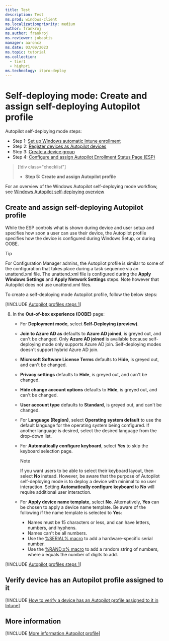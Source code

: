 ```yaml
---
title: Test
description: Test
ms.prod: windows-client
ms.localizationpriority: medium
author: frankroj
ms.author: frankroj
ms.reviewer: jubaptis
manager: aaroncz
ms.date: 03/09/2023
ms.topic: tutorial
ms.collection: 
  - tier1
  - highpri
ms.technology: itpro-deploy
---
```


# Self-deploying mode: Create and assign self-deploying Autopilot profile

Autopilot self-deploying mode steps:
- Step 1: [Set up Windows automatic Intune enrollment](self-deploying-automatic-enrollment.md)
- Step 2: [Register devices as Autopilot devices](self-deploying-register-device.md)
- Step 3: [Create a device group](self-deploying-device-group.md)
- Step 4: [Configure and assign Autopilot Enrollment Status Page (ESP)](self-deploying-esp.md)
> [!div class="checklist"]
> - **Step 5: Create and assign Autopilot profile**

For an overview of the Windows Autopilot self-deploying mode workflow, see [Windows Autopilot self-deploying overview](self-deploying-workflow.md)

## Create and assign self-deploying Autopilot profile

While the ESP controls what is shown during device and user setup and specifies how soon a user can use their device, the Autopilot profile specifies how the device is configured during Windows Setup, or during OOBE.

> [!TIP]
>
> For Configuration Manager admins, the Autopilot profile is similar to some of the configuration that takes place during a task sequence via an unattend.xml file. The unattend.xml file is configured during the **Apply Windows Settings** and **Apply Network Settings** steps. Note however that Autopilot does not use unattend.xml files.

To create a self-deploying mode Autopilot profile, follow the below steps:

[!INCLUDE [Autopilot profiles steps 1](../includes/autopilot-profile-steps1.md)]

8. In the **Out-of-box experience (OOBE)** page:

      - For **Deployment mode**, select **Self-Deploying (preview)**.

      - **Join to Azure AD as** defaults to **Azure AD joined**, is greyed out, and can't be changed. Only **Azure AD joined** is available because self-deploying mode only supports Azure AD join. Self-deploying modes doesn't support hybrid Azure AD join.

      - **Microsoft Software License Terms** defaults to **Hide**, is greyed out, and can't be changed.

      - **Privacy settings** defaults to **Hide**, is greyed out, and can't be changed.

      - **Hide change account options** defaults to **Hide**, is greyed out, and can't be changed.

      - **User account type**  defaults to **Standard**, is greyed out, and can't be changed.

      - For **Language (Region)**, select **Operating system default** to use the default language for the operating system being configured. If another language is desired, select the desired language from the drop-down list.

      - For **Automatically configure keyboard**, select **Yes** to skip the keyboard selection page.

        > [!NOTE]
        >
        > If you want users to be able to select their keyboard layout, then select **No** instead. However, be aware that the purpose of Autopilot self-deploying mode is to deploy a device with minimal to no user interaction. Setting **Automatically configure keyboard** to **No** will require additional user interaction.

      - For **Apply device name template**, select **No**. Alternatively, **Yes** can be chosen to apply a device name template. Be aware of the following if the name template is selected to **Yes**:

        - Names must be 15 characters or less, and can have letters, numbers, and hyphens.
        - Names can't be all numbers.
        - Use the [%SERIAL% macro](/windows/client-management/mdm/accounts-csp) to add a hardware-specific serial number.
        - Use the [%RAND:x% macro](/windows/client-management/mdm/accounts-csp) to add a random string of numbers, where x equals the number of digits to add.

[!INCLUDE [Autopilot profiles steps 1](../includes/autopilot-profile-steps2.md)]

## Verify device has an Autopilot profile assigned to it

[!INCLUDE [How to verify a device has an Autopilot profile assigned to it in Intune](../includes/verify-autopilot-profile-assignment.md)]

## More information

[!INCLUDE [More information Autopilot profile](../includes/more-info-autopilot-profile.md)]
